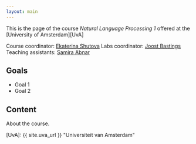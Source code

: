 ```yaml
---
layout: main
---
```


This is the page of the course *Natural Language Processing 1* offered at the [University of Amsterdam][UvA]

Course coordinator: [Ekaterina Shutova](http://www.cl.cam.ac.uk/~es407/)
Labs coordinator: [Joost Bastings](https://bastings.github.io)
Teaching assistants: [Samira Abnar](https://staff.fnwi.uva.nl/s.abnar/)

## Goals

- Goal 1
- Goal 2

## Content

About the course.



[UvA]: {{ site.uva_url }} "Universiteit van Amsterdam"
